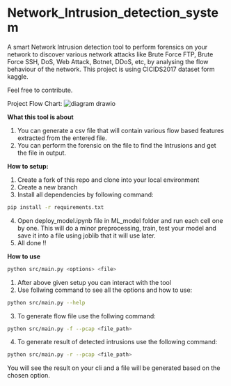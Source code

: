 # Network_Intrusion_detection_system
A smart Network Intrusion detection tool to perform forensics on your network to discover various network attacks like Brute Force FTP, Brute Force SSH, DoS, Web Attack, Botnet, DDoS, etc, by analysing the flow behaviour of the network. This project is using CICIDS2017 dataset form kaggle.

Feel free to contribute.

Project Flow Chart:
![diagram drawio](https://github.com/Flanker-shyam/Network-Intrusion-detection-system/assets/85950516/842c3670-cf43-4aa1-9701-868639c75504)


**What this tool is about**
1. You can generate a csv file that will contain various flow based features extracted from the entered file.
2. You can perform the forensic on the file to find the Intrusions and get the file in output.

**How to setup:**
1. Create a fork of this repo and clone into your local environment
2. Create a new branch
3. Install all dependencies by following command:
```bash
pip install -r requirements.txt
```
4. Open deploy_model.ipynb file in ML_model folder and run each cell one by one. This will do a minor preprocessing,
    train, test your model and save it into a file using joblib that it will use later.
5. All done !!

**How to use**
```bash
python src/main.py <options> <file>
```
1. After above given setup you can interact with the tool
2. Use follwing command to see all the options and how to use:
```bash
python src/main.py --help
```
3. To generate flow file use the follwing command:
```bash
python src/main.py -f --pcap <file_path>
```
4. To generate result of detected intrusions use the following command:
```bash
python src/main.py -r --pcap <file_path>
```

You will see the result on your cli and a file will be generated based on the chosen option.
